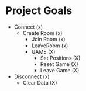 # Project Goals
- Connect (x)
  - Create Room (x)
    - Join Room (x)
    - LeaveRoom (x)
    - GAME (X)
      - Set Positions (X)
      - Reset Game (X)
      - Leave Game (X)
- Disconnect (x)
  - Clear Data (X)
